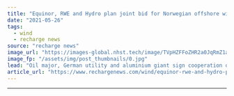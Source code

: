 ```yaml
---
title: "Equinor, RWE and Hydro plan joint bid for Norwegian offshore wind area"
date: "2021-05-26"
tags: 
  - wind
  - recharge news
source: "recharge news"
image_url: "https://images-global.nhst.tech/image/TVpHZFFoZHR2a0JqRmZ1aW5mbEx1VzhBSElRMVhBUDd5Vy9QeGRzNjM0QT0=/nhst/binary/1d0636cfe24c09c62398ed83a3077384"
image_fp: "/assets/img/post_thumbnails/0.jpg"
lead: "Oil major, German utility and aluminium giant sign cooperation deal for joint bid in upcoming tender for Southern North Sea 2 area"
article_url: "https://www.rechargenews.com/wind/equinor-rwe-and-hydro-plan-joint-bid-for-norwegian-offshore-wind-area/2-1-1015690"
---
```


---
